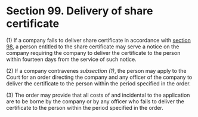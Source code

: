 # Section 99. Delivery of share certificate

\(1\) If a company fails to deliver share certificate in accordance with [section 98](section-98.-application-for-issuance-of-share-certificate.md), a person entitled to the share certificate may serve a notice on the company requiring the company to deliver the certificate to the person within fourteen days from the service of such notice.

\(2\) If a company contravenes _subsection \(1\)_, the person may apply to the Court for an order directing the company and any officer of the company to deliver the certificate to the person within the period specified in the order.

\(3\) The order may provide that all costs of and incidental to the application are to be borne by the company or by any officer who fails to deliver the certificate to the person within the period specified in the order.


